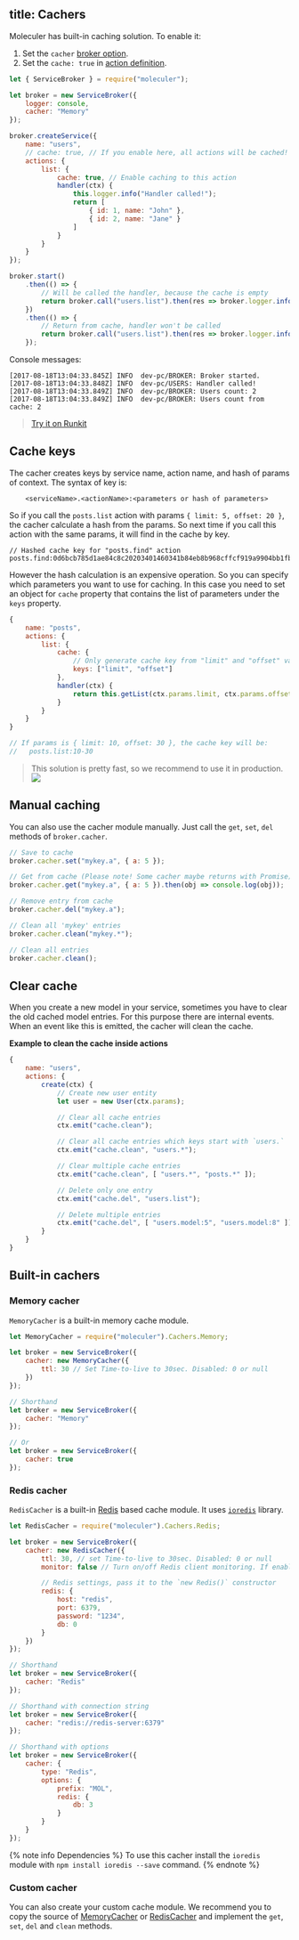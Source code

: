 title: Cachers
---
Moleculer has built-in caching solution. To enable it:
1. Set the `cacher` [broker option](broker.html#Constructor-options).
2. Set the `cache: true` in [action definition](service.html#Actions).

```js
let { ServiceBroker } = require("moleculer");

let broker = new ServiceBroker({
    logger: console,
    cacher: "Memory"
});

broker.createService({
    name: "users",
    // cache: true, // If you enable here, all actions will be cached!
    actions: {
        list: {
            cache: true, // Enable caching to this action
            handler(ctx) {
                this.logger.info("Handler called!");
                return [
                    { id: 1, name: "John" },
                    { id: 2, name: "Jane" }
                ]
            }
        }
    }
});

broker.start()
    .then(() => {
        // Will be called the handler, because the cache is empty
        return broker.call("users.list").then(res => broker.logger.info("Users count:", res.length));
    })
    .then(() => {
        // Return from cache, handler won't be called
        return broker.call("users.list").then(res => broker.logger.info("Users count from cache:", res.length));
    });
```
Console messages:
```
[2017-08-18T13:04:33.845Z] INFO  dev-pc/BROKER: Broker started.
[2017-08-18T13:04:33.848Z] INFO  dev-pc/USERS: Handler called!
[2017-08-18T13:04:33.849Z] INFO  dev-pc/BROKER: Users count: 2
[2017-08-18T13:04:33.849Z] INFO  dev-pc/BROKER: Users count from cache: 2
```
> [Try it on Runkit](https://runkit.com/icebob/moleculer-cacher-example)

## Cache keys
The cacher creates keys by service name, action name, and hash of params of context.
The syntax of key is:
```
    <serviceName>.<actionName>:<parameters or hash of parameters>
```
So if you call the `posts.list` action with params `{ limit: 5, offset: 20 }`, the cacher calculate a hash from the params. So next time if you call this action with the same params, it will find in the cache by key. 
```
// Hashed cache key for "posts.find" action
posts.find:0d6bcb785d1ae84c8c20203401460341b84eb8b968cffcf919a9904bb1fbc29a
```

However the hash calculation is an expensive operation. So you can specify which parameters you want to use for caching. In this case you need to set an object for `cache` property that contains the list of parameters under the `keys` property.
```js
{
    name: "posts",
    actions: {
        list: {
            cache: {
                // Only generate cache key from "limit" and "offset" values
                keys: ["limit", "offset"]
            },
            handler(ctx) {
                return this.getList(ctx.params.limit, ctx.params.offset);
            }
        }
    }
}

// If params is { limit: 10, offset: 30 }, the cache key will be:
//   posts.list:10-30
```
> This solution is pretty fast, so we recommend to use it in production. ![](https://img.shields.io/badge/performance-%2B20%25-brightgreen.svg)

## Manual caching
You can also use the cacher module manually. Just call the `get`, `set`, `del` methods of `broker.cacher`.

```js
// Save to cache
broker.cacher.set("mykey.a", { a: 5 });

// Get from cache (Please note! Some cacher maybe returns with Promise)
broker.cacher.get("mykey.a", { a: 5 }).then(obj => console.log(obj));

// Remove entry from cache
broker.cacher.del("mykey.a");

// Clean all 'mykey' entries
broker.cacher.clean("mykey.*");

// Clean all entries
broker.cacher.clean();
```

## Clear cache
When you create a new model in your service, sometimes you have to clear the old cached model entries. For this purpose there are internal events. When an event like this is emitted, the cacher will clean the cache.

**Example to clean the cache inside actions**
```js
{
    name: "users",
    actions: {
        create(ctx) {
            // Create new user entity
            let user = new User(ctx.params);

            // Clear all cache entries
            ctx.emit("cache.clean");

            // Clear all cache entries which keys start with `users.`
            ctx.emit("cache.clean", "users.*");

            // Clear multiple cache entries
            ctx.emit("cache.clean", [ "users.*", "posts.*" ]);

            // Delete only one entry
            ctx.emit("cache.del", "users.list");

            // Delete multiple entries
            ctx.emit("cache.del", [ "users.model:5", "users.model:8" ]);
        }
    }
}
```
## Built-in cachers

### Memory cacher
`MemoryCacher` is a built-in memory cache module.

```js
let MemoryCacher = require("moleculer").Cachers.Memory;

let broker = new ServiceBroker({
    cacher: new MemoryCacher({
        ttl: 30 // Set Time-to-live to 30sec. Disabled: 0 or null
    })
});

// Shorthand
let broker = new ServiceBroker({
    cacher: "Memory"
});

// Or
let broker = new ServiceBroker({
    cacher: true
});
```

### Redis cacher
`RedisCacher` is a built-in [Redis](https://redis.io/) based cache module. It uses [`ioredis`](https://github.com/luin/ioredis) library.

```js
let RedisCacher = require("moleculer").Cachers.Redis;

let broker = new ServiceBroker({
    cacher: new RedisCacher({
        ttl: 30, // set Time-to-live to 30sec. Disabled: 0 or null
        monitor: false // Turn on/off Redis client monitoring. If enabled there will be logged (on debug level) every client operations.

        // Redis settings, pass it to the `new Redis()` constructor
        redis: { 
            host: "redis",
            port: 6379,
            password: "1234",
            db: 0
        }
    })
});

// Shorthand
let broker = new ServiceBroker({
    cacher: "Redis"
});

// Shorthand with connection string
let broker = new ServiceBroker({
    cacher: "redis://redis-server:6379"
});

// Shorthand with options
let broker = new ServiceBroker({
    cacher: {
        type: "Redis",
        options: {
            prefix: "MOL",
            redis: {
                db: 3
            }
        }
    }
});
```

{% note info Dependencies %}
To use this cacher install the `ioredis` module with `npm install ioredis --save` command.
{% endnote %}

### Custom cacher
You can also create your custom cache module. We recommend you to copy the source of [MemoryCacher](https://github.com/ice-services/moleculer/blob/master/src/cachers/memory.js) or [RedisCacher](https://github.com/ice-services/moleculer/blob/master/src/cachers/redis.js) and implement the `get`, `set`, `del` and `clean` methods.
